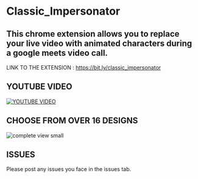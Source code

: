 # Classic_Impersonator

## This chrome extension allows you to replace your live video with animated characters during a google meets video call. 

LINK TO THE EXTENSION : https://bit.ly/classic_impersonator

## YOUTUBE VIDEO

[![YOUTUBE VIDEO ](https://img.youtube.com/vi/RvUI0IsnkeE/0.jpg)](https://www.youtube.com/watch?v=RvUI0IsnkeE)


## CHOOSE FROM OVER 16 DESIGNS

![complete view small](https://user-images.githubusercontent.com/25258877/86516799-0be61080-be41-11ea-8acb-60d9cfdab2a7.png)

## ISSUES

Please post any issues you face in the issues tab.
